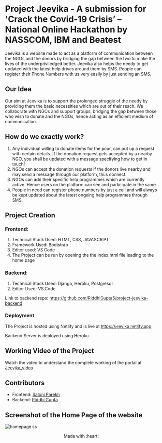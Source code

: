 
# Project Jeevika - A submission for 'Crack the Covid-19 Crisis’ – National Online Hackathon by NASSCOM, IBM and Beatest


Jeevika is a website made to act as a platform of communication between the NGOs and the donors by bridging the gap between the two to make the lives of the underpriviledged better. Jeevika also helps the needy to get updated with the latest help drives around them by SMS. People can register their Phone Numbers with us very easily by just sending an SMS.

## Our Idea

Our aim at Jeevika is to support the prolonged struggle of the needy by providing them the basic necessities which are out of their reach. We collaborate with NGOs and support groups, bridging the gap between those who wish to donate and the NGOs, hence acting as an efficient medium of communication.

## How do we exactly work?

1. Any individual willing to donate items for the poor, can put up a request with certain details. If the donation request gets accepted by a nearby NGO, you shall be updated with a message specifying how to get in touch!
2. NGOs can accept the donation requests if the donors live nearby and may send a message through our platform, thus connect.
3. NGOs can add their specific help programmes which are currently active. Hence users on the platform can see and participate in the same.
4. People in need can register phone numbers by just a call and will always be kept updated about the latest ongoing help programmes through SMS.

## Project Creation

### Frontend:

1. Technical Stack Used: HTML, CSS, JAVASCRIPT
2. Framework Used: Bootstrap
3. Editor used: VS Code
4. The Project can be run by opening the the index.html file leading to the home page


### Backend: 

1. Technical Stack Used: Django, Heroku, Postgresql
2. Editor Used: VS Code

Link to backend repo: https://github.com/RiddhiGupta5/project-jeevika-backend

### Deployment

The Project is hosted using Netlify and is live at https://jeevika.netlify.app

Backend Server is deployed using Heroku

## Working Video of the Project

Watch the video to understand the complete working of the portal at [Jeevika_video](https://youtu.be/HG1ABykqSO0)

## Contributors

* Frontend: [Saloni Parekh](http://github.com/saloni0104)
* Backend: [Riddhi Gupta](http://github.com/RiddhiGupta5)

## Screenshot of the Home Page of the website

![homepage ss](https://user-images.githubusercontent.com/48960420/82667668-ef599480-9c55-11ea-8893-49971a7064df.png)

<p align="center">
	Made with :heart:
</p>


